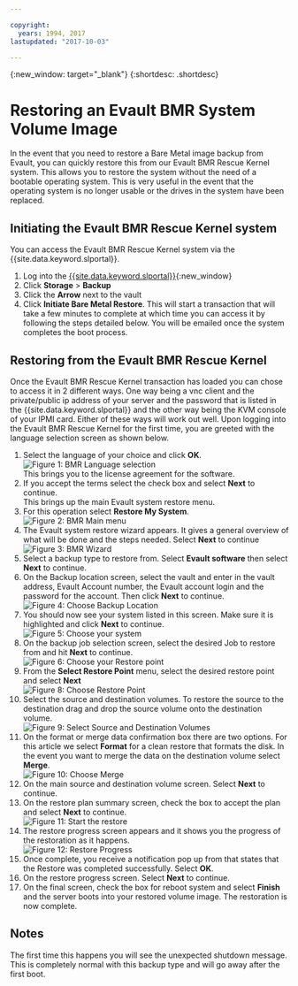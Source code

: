 ```yaml
---

copyright:
  years: 1994, 2017
lastupdated: "2017-10-03"

---
```

{:new_window: target="_blank"}
{:shortdesc: .shortdesc}

# Restoring an Evault BMR System Volume Image 

In the event that you need to restore a Bare Metal image backup from Evault, you can quickly restore this from our Evault BMR Rescue Kernel system. This allows you to restore the system without the need of a bootable operating system. This is very useful in the event that the operating system is no longer usable or the drives in the system have been replaced.

## Initiating the Evault BMR Rescue Kernel system

You can access the Evault BMR Rescue Kernel system via the {{site.data.keyword.slportal}}.
1. Log into the [{{site.data.keyword.slportal}}](https://control.softlayer.com/){:new_window}
2. Click **Storage** > **Backup** 
3. Click the **Arrow** next to the vault
4. Click **Initiate Bare Metal Restore**. This will start a transaction that will take a few minutes to complete at which time you can access it by following the steps detailed below. You will be emailed once the system completes the boot process.


## Restoring from the Evault BMR Rescue Kernel

Once the Evault BMR Rescue Kernel transaction has loaded you can chose to access it in 2 different ways. One way being a vnc client and the private/public ip address of your server and the password that is listed in the {{site.data.keyword.slportal}} and the other way being the KVM console of your IPMI card. Either of these ways will work out well. Upon logging into the Evault BMR Rescue Kernel for the first time, you are greeted with the language selection screen as shown below. 

1. Select the language of your choice and click **OK**.
<br/>![Figure 1: BMR Language selection](/images/bmr1.png)<br/> This brings you to the license agreement for the software. 
2. If you accept the terms select the check box and select **Next** to continue. <br/> This brings up the main Evault system restore menu. 
3. For this operation select **Restore My System**.
<br/>![Figure 2: BMR Main menu](/images/bmr2.png)
4. The Evault system restore wizard appears. It gives a general overview of what will be done and the steps needed. Select **Next** to continue
<br/>![Figure 3: BMR Wizard](/images/bmr3.png)
5. Select a backup type to restore from. Select **Evault software** then select **Next** to continue.
6. On the Backup location screen, select the vault and enter in the vault address, Evault Account number, the Evault account login and the password for the account. Then click **Next** to continue.
<br/>![Figure 4: Choose Backup Location](/images/bmr4.png)
7. You should now see your system listed in this screen. Make sure it is highlighted and click **Next** to continue.
<br/>![Figure 5: Choose your system](/images/bmr5.png)
8. On the backup job selection screen, select the desired Job to restore from and hit **Next** to continue.
<br/>![Figure 6: Choose your Restore point](/images/bmr6.png)
9. From the **Select Restore Point** menu, select the desired restore point and select **Next**
<br/>![Figure 8: Choose Restore Point](/images/bmr8.png)
10. Select the source and destination volumes. To restore the source to the destination drag and drop the source volume onto the destination volume.
<br/>![Figure 9: Select Source and Destination Volumes](/images/bmr9.png)
11. On the format or merge data confirmation box there are two options. For this article we select **Format** for a clean restore that formats the disk. In the event you want to merge the data on the destination volume select **Merge**.
<br/>![Figure 10: Choose Merge](/images/bmr10.png)
11. On the main source and destination volume screen. Select **Next** to continue.
12. On the restore plan summary screen, check the box to accept the plan and select **Next** to continue.
<br/>![Figure 11: Start the restore](/images/bmr11.png)
12. The restore progress screen appears and it shows you the progress of the restoration as it happens.
<br/>![Figure 12: Restore Progress](/images/bmr12.png)
13. Once complete, you receive a notification pop up from that states that the Restore was completed successfully. Select **OK**.
14. On the restore progress screen. Select **Next** to continue.
15. On the final screen, check the box for reboot system and select **Finish** and the server boots into your restored volume image. 
The restoration is now complete.

## Notes

The first time this happens you will see the unexpected shutdown message. This is completely normal with this backup type and will go away after the first boot. 
